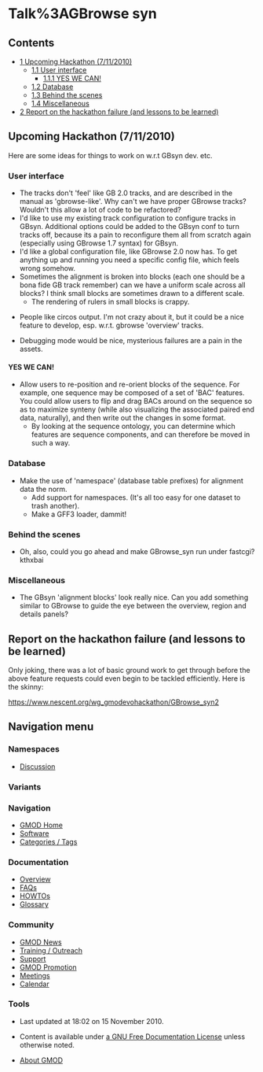 



<span id="top"></span>




# <span dir="auto">Talk%3AGBrowse syn</span>










## Contents



- [<span class="tocnumber">1</span> <span class="toctext">Upcoming
  Hackathon (7/11/2010)</span>](#Upcoming_Hackathon_.287.2F11.2F2010.29)
  - [<span class="tocnumber">1.1</span> <span class="toctext">User
    interface</span>](#User_interface)
    - [<span class="tocnumber">1.1.1</span> <span class="toctext">YES WE
      CAN!</span>](#YES_WE_CAN.21)
  - [<span class="tocnumber">1.2</span>
    <span class="toctext">Database</span>](#Database)
  - [<span class="tocnumber">1.3</span> <span class="toctext">Behind the
    scenes</span>](#Behind_the_scenes)
  - [<span class="tocnumber">1.4</span>
    <span class="toctext">Miscellaneous</span>](#Miscellaneous)
- [<span class="tocnumber">2</span> <span class="toctext">Report on the
  hackathon failure (and lessons to be
  learned)</span>](#Report_on_the_hackathon_failure_.28and_lessons_to_be_learned.29)



## <span id="Upcoming_Hackathon_.287.2F11.2F2010.29" class="mw-headline">Upcoming Hackathon (7/11/2010)</span>

Here are some ideas for things to work on w.r.t GBsyn dev. etc.

### <span id="User_interface" class="mw-headline">User interface</span>

- The tracks don't 'feel' like GB 2.0 tracks, and are described in the
  manual as 'gbrowse-like'. Why can't we have proper GBrowse tracks?
  Wouldn't this allow a lot of code to be refactored?
- I'd like to use my existing track configuration to configure tracks in
  GBsyn. Additional options could be added to the GBsyn conf to turn
  tracks off, because its a pain to reconfigure them all from scratch
  again (especially using GBrowse 1.7 syntax) for GBsyn.
- I'd like a global configuration file, like GBrowse 2.0 now has. To get
  anything up and running you need a specific config file, which feels
  wrong somehow.
- Sometimes the alignment is broken into blocks (each one should be a
  bona fide GB track remember) can we have a uniform scale across all
  blocks? I think small blocks are sometimes drawn to a different scale.
  - The rendering of rulers in small blocks is crappy.

<!-- -->

- People like circos output. I'm not crazy about it, but it could be a
  nice feature to develop, esp. w.r.t. gbrowse 'overview' tracks.

<!-- -->

- Debugging mode would be nice, mysterious failures are a pain in the
  assets.

#### <span id="YES_WE_CAN.21" class="mw-headline">YES WE CAN!</span>

- Allow users to re-position and re-orient blocks of the sequence. For
  example, one sequence may be composed of a set of 'BAC' features. You
  could allow users to flip and drag BACs around on the sequence so as
  to maximize synteny (while also visualizing the associated paired end
  data, naturally), and then write out the changes in some format.
  - By looking at the sequence ontology, you can determine which
    features are sequence components, and can therefore be moved in such
    a way.

### <span id="Database" class="mw-headline">Database</span>

- Make the use of 'namespace' (database table prefixes) for alignment
  data the norm.
  - Add support for namespaces. (It's all too easy for one dataset to
    trash another).
  - Make a GFF3 loader, dammit!

### <span id="Behind_the_scenes" class="mw-headline">Behind the scenes</span>

- Oh, also, could you go ahead and make GBrowse_syn run under fastcgi?
  kthxbai

### <span id="Miscellaneous" class="mw-headline">Miscellaneous</span>

- The GBsyn 'alignment blocks' look really nice. Can you add something
  similar to GBrowse to guide the eye between the overview, region and
  details panels?

## <span id="Report_on_the_hackathon_failure_.28and_lessons_to_be_learned.29" class="mw-headline">Report on the hackathon failure (and lessons to be learned)</span>

Only joking, there was a lot of basic ground work to get through before
the above feature requests could even begin to be tackled efficiently.
Here is the skinny:

<a href="https://www.nescent.org/wg_gmodevohackathon/GBrowse_syn2"
class="external free"
rel="nofollow">https://www.nescent.org/wg_gmodevohackathon/GBrowse_syn2</a>








## Navigation menu



### Namespaces


- <span id="ca-talk"><a href="Talk%3AGBrowse_syn" accesskey="t"
  title="Discussion about the content page [t]">Discussion</a></span>


### 

### Variants[](#)








<a href="Main_Page"
style="background-image: url(../images/GMOD-cogs.png);"
title="Visit the main page"></a>


### Navigation



- <span id="n-GMOD-Home">[GMOD Home](Main_Page)</span>
- <span id="n-Software">[Software](GMOD_Components)</span>
- <span id="n-Categories-.2F-Tags">[Categories /
  Tags](Categories)</span>




### Documentation



- <span id="n-Overview">[Overview](Overview)</span>
- <span id="n-FAQs">[FAQs](Category%3AFAQ)</span>
- <span id="n-HOWTOs">[HOWTOs](Category%3AHOWTO)</span>
- <span id="n-Glossary">[Glossary](Glossary)</span>




### Community



- <span id="n-GMOD-News">[GMOD News](GMOD_News)</span>
- <span id="n-Training-.2F-Outreach">[Training /
  Outreach](Training_and_Outreach)</span>
- <span id="n-Support">[Support](Support)</span>
- <span id="n-GMOD-Promotion">[GMOD Promotion](GMOD_Promotion)</span>
- <span id="n-Meetings">[Meetings](Meetings)</span>
- <span id="n-Calendar">[Calendar](Calendar)</span>




### Tools




- <span id="footer-info-lastmod">Last updated at 18:02 on 15 November
  2010.</span>
<!-- - <span id="footer-info-viewcount">24,848 page views.</span> -->
- <span id="footer-info-copyright">Content is available under
  <a href="http://www.gnu.org/licenses/fdl-1.3.html" class="external"
  rel="nofollow">a GNU Free Documentation License</a> unless otherwise
  noted.</span>

<!-- -->

- <span id="footer-places-about">[About
  GMOD](GMOD%3AAbout "GMOD%3AAbout")</span>

<!-- -->




